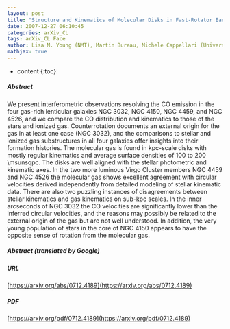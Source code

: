 ```yaml
---
layout: post
title: "Structure and Kinematics of Molecular Disks in Fast-Rotator Early-Type Galaxies"
date: 2007-12-27 06:10:45
categories: arXiv_CL
tags: arXiv_CL Face
author: Lisa M. Young (NMT), Martin Bureau, Michele Cappellari (University of Oxford)
mathjax: true
---
```


* content
{:toc}

##### Abstract
We present interferometric observations resolving the CO emission in the four gas-rich lenticular galaxies NGC 3032, NGC 4150, NGC 4459, and NGC 4526, and we compare the CO distribution and kinematics to those of the stars and ionized gas. Counterrotation documents an external origin for the gas in at least one case (NGC 3032), and the comparisons to stellar and ionized gas substructures in all four galaxies offer insights into their formation histories. The molecular gas is found in kpc-scale disks with mostly regular kinematics and average surface densities of 100 to 200 \msunsqpc. The disks are well aligned with the stellar photometric and kinematic axes. In the two more luminous Virgo Cluster members NGC 4459 and NGC 4526 the molecular gas shows excellent agreement with circular velocities derived independently from detailed modeling of stellar kinematic data. There are also two puzzling instances of disagreements between stellar kinematics and gas kinematics on sub-kpc scales. In the inner arcseconds of NGC 3032 the CO velocities are significantly lower than the inferred circular velocities, and the reasons may possibly be related to the external origin of the gas but are not well understood. In addition, the very young population of stars in the core of NGC 4150 appears to have the opposite sense of rotation from the molecular gas.

##### Abstract (translated by Google)


##### URL
[https://arxiv.org/abs/0712.4189](https://arxiv.org/abs/0712.4189)

##### PDF
[https://arxiv.org/pdf/0712.4189](https://arxiv.org/pdf/0712.4189)

